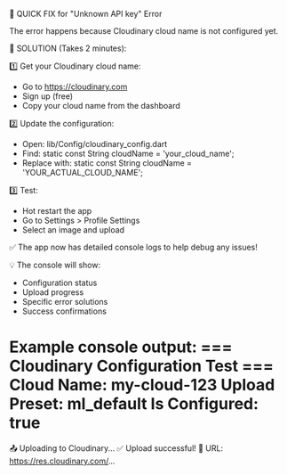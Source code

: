 🚨 QUICK FIX for "Unknown API key" Error

The error happens because Cloudinary cloud name is not configured yet.

🔧 SOLUTION (Takes 2 minutes):

1️⃣ Get your Cloudinary cloud name:
   - Go to https://cloudinary.com
   - Sign up (free)
   - Copy your cloud name from the dashboard

2️⃣ Update the configuration:
   - Open: lib/Config/cloudinary_config.dart
   - Find: static const String cloudName = 'your_cloud_name';
   - Replace with: static const String cloudName = 'YOUR_ACTUAL_CLOUD_NAME';

3️⃣ Test:
   - Hot restart the app
   - Go to Settings > Profile Settings
   - Select an image and upload

✅ The app now has detailed console logs to help debug any issues!

💡 The console will show:
   - Configuration status
   - Upload progress
   - Specific error solutions
   - Success confirmations

Example console output:
=== Cloudinary Configuration Test ===
Cloud Name: my-cloud-123
Upload Preset: ml_default
Is Configured: true
=====================================
📤 Uploading to Cloudinary...
✅ Upload successful!
🔗 URL: https://res.cloudinary.com/...